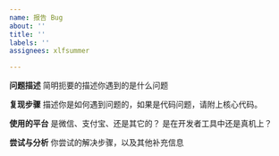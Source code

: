 ```yaml
---
name: 报告 Bug
about: ''
title: ''
labels: ''
assignees: xlfsummer

---
```


**问题描述**
简明扼要的描述你遇到的是什么问题

**复现步骤**
描述你是如何遇到问题的，如果是代码问题，请附上核心代码。

**使用的平台**
是微信、支付宝、还是其它的？
是在开发者工具中还是真机上？

**尝试与分析**
你尝试的解决步骤，以及其他补充信息
